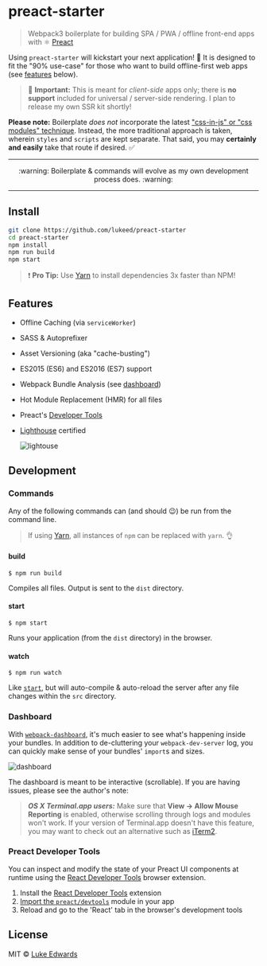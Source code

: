 # preact-starter

> Webpack3 boilerplate for building SPA / PWA / offline front-end apps with :atom_symbol: [Preact](https://github.com/developit/preact)

Using `preact-starter` will kickstart your next application! :100: It is designed to fit the "90% use-case" for those who want to build offline-first web apps (see [features](#features) below).

> :triangular_flag_on_post: **Important:** This is meant for _client-side_ apps only; there is **no support** included for universal / server-side rendering. I plan to release my own SSR kit shortly!

**Please note:** Boilerplate _does not_ incorporate the latest ["css-in-js" or "css modules" technique](https://github.com/MicheleBertoli/css-in-js). Instead, the more traditional approach is taken, wherein `styles` and `scripts` are kept separate. That said, you may **certainly and easily** take that route if desired. :white_check_mark:

---

<p align="center">:warning: Boilerplate & commands will evolve as my own development process does. :warning:</p>

---

## Install

```sh
git clone https://github.com/lukeed/preact-starter
cd preact-starter
npm install
npm run build
npm start
```

> :exclamation: **Pro Tip:** Use [Yarn](https://yarnpkg.com/) to install dependencies 3x faster than NPM!

## Features

* Offline Caching (via `serviceWorker`)
* SASS & Autoprefixer
* Asset Versioning (aka "cache-busting")
* ES2015 (ES6) and ES2016 (ES7) support
* Webpack Bundle Analysis (see [dashboard](#dashboard))
* Hot Module Replacement (HMR) for all files
* Preact's [Developer Tools](#preact-developer-tools)
* [Lighthouse](https://github.com/GoogleChrome/lighthouse) certified

  ![lightouse](src/static/img/lighthouse.jpg)

## Development

### Commands

Any of the following commands can (and should :wink:) be run from the command line.

> If using [Yarn](https://yarnpkg.com/), all instances of `npm` can be replaced with `yarn`. :ok_hand:

#### build

```
$ npm run build
```

Compiles all files. Output is sent to the `dist` directory.

#### start

```
$ npm start
```

Runs your application (from the `dist` directory) in the browser.

#### watch

```
$ npm run watch
```

Like [`start`](#start), but will auto-compile & auto-reload the server after any file changes within the `src` directory.

### Dashboard

With [`webpack-dashboard`](https://github.com/FormidableLabs/webpack-dashboard), it's much easier to see what's happening inside your bundles. In addition to de-cluttering your `webpack-dev-server` log, you can quickly make sense of your bundles' `import`s and sizes.

![dashboard](src/static/img/dev-dash.jpg)

The dashboard is meant to be interactive (scrollable). If you are having issues, please see the author's note:

> ***OS X Terminal.app users:*** Make sure that **View → Allow Mouse Reporting** is enabled, otherwise scrolling through logs and modules won't work. If your version of Terminal.app doesn't have this feature, you may want to check out an alternative such as [iTerm2](https://www.iterm2.com/index.html).

### Preact Developer Tools

You can inspect and modify the state of your Preact UI components at runtime using the [React Developer Tools](https://github.com/facebook/react-devtools) browser extension.

1. Install the [React Developer Tools](https://github.com/facebook/react-devtools) extension
2. [Import the `preact/devtools`](src/index.js#L21) module in your app
3. Reload and go to the 'React' tab in the browser's development tools

## License

MIT © [Luke Edwards](https://lukeed.com)
